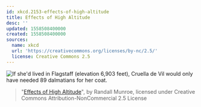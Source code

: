 ```yaml
---
id: xkcd.2153-effects-of-high-altitude
title: Effects of High Altitude
desc: ''
updated: 1558508400000
created: 1558508400000
sources:
  name: xkcd
  url: 'https://creativecommons.org/licenses/by-nc/2.5/'
  license: Creative Commons 2.5
---
```

![If she'd lived in Flagstaff (elevation 6,903 feet), Cruella de Vil would only have needed 89 dalmatians for her coat.](https://imgs.xkcd.com/comics/effects_of_high_altitude.png)
> "[Effects of High Altitude](https://xkcd.com/2153/)", by Randall Munroe, licensed under Creative Commons Attribution-NonCommercial 2.5 License
